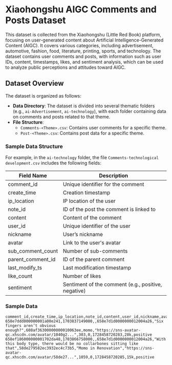 # Xiaohongshu AIGC Comments and Posts Dataset

This dataset is collected from the Xiaohongshu (Little Red Book) platform, focusing on user-generated content about Artificial Intelligence-Generated Content (AIGC). It covers various categories, including advertisement, automotive, fashion, food, literature, printing, sports, and technology. The dataset contains user comments and posts, with information such as user IDs, content, timestamps, likes, and sentiment analysis, which can be used to analyze public perceptions and attitudes toward AIGC.

## Dataset Overview

The dataset is organized as follows:

- **Data Directory**: The dataset is divided into several thematic folders (e.g., `ai-Advertisement`, `ai-technology`), with each folder containing data on comments and posts related to that theme.
- **File Structure**:
  - `Comments-<Theme>.csv`: Contains user comments for a specific theme.
  - `Post-<Theme>.csv`: Contains post data for a specific theme.

### Sample Data Structure

For example, in the `ai-technology` folder, the file `Comments-technological development.csv` includes the following fields:

| Field Name         | Description                             |
|--------------------|-----------------------------------------|
| comment_id         | Unique identifier for the comment       |
| create_time        | Creation timestamp                      |
| ip_location        | IP location of the user                 |
| note_id            | ID of the post the comment is linked to |
| content            | Content of the comment                  |
| user_id            | Unique identifier of the user           |
| nickname           | User’s nickname                         |
| avatar             | Link to the user's avatar               |
| sub_comment_count  | Number of sub-comments                  |
| parent_comment_id  | ID of the parent comment                |
| last_modify_ts     | Last modification timestamp             |
| like_count         | Number of likes                         |
| sentiment          | Sentiment of the comment (e.g., positive, negative) |

### Sample Data

```csv
comment_id,create_time,ip_location,note_id,content,user_id,nickname,avatar,sub_comment_count,parent_comment_id,last_modify_ts,like_count,sentiment
658e7ddd000000001a00e241,1703837149000,,658e7d1d0000000012004a26,"Six fingers aren’t obvious enough?",608af36300000000010063ee,momo,"https://sns-avatar-qc.xhscdn.com/avatar/1040g2...",303,0,1728458720283,28k,positive
658ef186000000001702da48,1703866758000,,658e7d1d0000000012004a26,"With this body type, there would be no collarbones sitting like that",58de279582ec3932ec4c73b5,"Momo in Renovation","https://sns-avatar-qc.xhscdn.com/avatar/58de27...",1059,0,1728458720285,15k,positive
```
